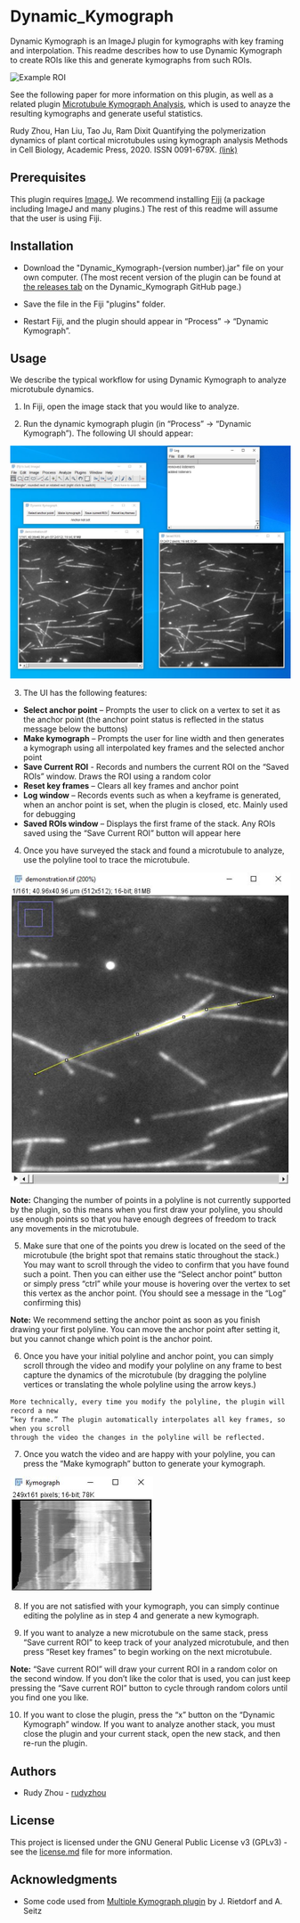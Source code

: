 # Dynamic_Kymograph

Dynamic Kymograph is an ImageJ plugin for kymographs with key framing and interpolation. This readme describes how to use Dynamic Kymograph to create ROIs like this and generate kymographs from such ROIs.

![Example ROI](/images/kymo_demonstration.gif)

See the following paper for more information on this plugin, as well as a related plugin [Microtubule Kymograph Analysis](https://github.com/mrsata/Microtubule_Kymograph_Analysis), which is used to anayze the resulting kymographs and generate useful statistics.

Rudy Zhou, Han Liu, Tao Ju, Ram Dixit
Quantifying the polymerization dynamics of plant cortical microtubules using kymograph analysis
Methods in Cell Biology, Academic Press, 2020. ISSN 0091-679X. [(link)](https://www.sciencedirect.com/science/article/pii/S0091679X20300704?via%3Dihub)

## Prerequisites

This plugin requires [ImageJ](https://imagej.net/ImageJ2).
We recommend installing [Fiji](http://fiji.sc/) (a package including ImageJ and many plugins.) The rest of this readme will assume that the user is using Fiji.

## Installation

* Download the "Dynamic_Kymograph-(version number).jar" file on your own computer. (The most recent version of the plugin can be found at [the releases tab](https://github.com/rudyzhou/Dynamic_Kymograph/releases) on the Dynamic_Kymograph GitHub page.)

* Save the file in the Fiji "plugins" folder.

* Restart Fiji, and the plugin should appear in “Process” -> “Dynamic Kymograph”.

## Usage

We describe the typical workflow for using Dynamic Kymograph to analyze microtubule dynamics.

1. In Fiji, open the image stack that you would like to analyze.

2. Run the dynamic kymograph plugin (in “Process” -> “Dynamic Kymograph”). The following UI should appear:

![Example of UI](/images/ui_pic2.JPG)

3. The UI has the following features:
  * **Select anchor point** – Prompts the user to click on a vertex to set it as the anchor point (the anchor point status is reflected in the status message below the buttons)
  * **Make kymograph** – Prompts the user for line width and then generates a kymograph using all interpolated key frames and the selected anchor point
  * **Save Current ROI** -  Records and numbers the current ROI on the “Saved ROIs” window. Draws the ROI using a random color
  * **Reset key frames** – Clears all key frames and anchor point
  * **Log window** – Records events such as when a keyframe is generated, when an anchor point is set, when the plugin is closed, etc. Mainly used for debugging
  * **Saved ROIs window** – Displays the first frame of the stack. Any ROIs saved using the “Save Current ROI” button will appear here

4. Once you have surveyed the stack and found a microtubule to analyze, use the polyline tool to trace the microtubule.

![Tracing Microtubule](/images/microtubule_start.JPG)

**Note:** Changing the number of points in a polyline is not currently supported by the plugin,
so this means when you first draw your polyline, you should use enough points so that you
have enough degrees of freedom to track any movements in the microtubule.


5. Make sure that one of the points you drew is located on the seed of the microtubule (the bright spot that remains static throughout the stack.) You may want to scroll through the video to confirm that you have found such a point. Then you can either use the “Select anchor point” button or simply press “ctrl” while your mouse is hovering over the vertex to set this vertex as the anchor point. (You should see a message in the “Log” confirming this)

**Note:** We recommend setting the anchor point as soon as you finish drawing your first polyline. You can move the anchor point after setting it, but you cannot change which point is the anchor point.

6. Once you have your initial polyline and anchor point, you can simply scroll through the video and modify your polyline on any frame to best capture the dynamics of the microtubule (by dragging the polyline vertices or translating the whole polyline using the arrow keys.)

```
More technically, every time you modify the polyline, the plugin will record a new
“key frame.” The plugin automatically interpolates all key frames, so when you scroll
through the video the changes in the polyline will be reflected. 
```

7. Once you watch the video and are happy with your polyline, you can press the “Make kymograph” button to generate your kymograph.

![Final Kymograph](/images/kymo.JPG)

8. If you are not satisfied with your kymograph, you can simply continue editing the polyline as in step 4 and generate a new kymograph.

9. If you want to analyze a new microtubule on the same stack, press “Save current ROI” to keep track of your analyzed microtubule, and then press “Reset key frames” to begin working on the next microtubule.

**Note:** “Save current ROI” will draw your current ROI in a random color on the second
window. If you don’t like the color that is used, you can just keep pressing the “Save current
ROI” button to cycle through random colors until you find one you like. 

10. If you want to close the plugin, press the “x” button on the “Dynamic Kymograph” window. If you want to analyze another stack, you must close the plugin and your current stack, open the new stack, and then re-run the plugin.

## Authors

* Rudy Zhou - [rudyzhou](https://rudyzhou.github.io/)

## License

This project is licensed under the GNU General Public License v3 (GPLv3) - see the [license.md](https://github.com/rudyzhou/Dynamic_Kymograph/blob/master/license.md) file for more information.

## Acknowledgments

* Some code used from [Multiple Kymograph plugin](https://github.com/fiji/Multi_Kymograph/tree/Multi_Kymograph-3.0.1) by J. Rietdorf and A. Seitz

